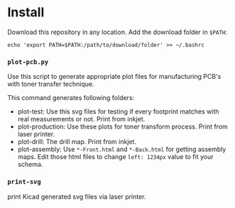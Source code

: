 # Install 

Download this repository in any location. Add the download folder in `$PATH`: 

```
echo 'export PATH=$PATH:/path/to/download/folder' >> ~/.bashrc  
```

### `plot-pcb.py`

Use this script to generate appropriate plot files for manufacturing PCB's with toner transfer technique. 

This command generates following folders: 

* plot-test: Use this svg files for testing if every footprint matches with real measurements or not. Print from inkjet. 
* plot-production: Use these plots for toner transform process. Print from laser printer. 
* plot-drill: The drill map. Print from inkjet. 
* plot-assembly: Use `*-Front.html` and `*-Back.html` for getting assembly maps. Edit those html files to change `left: 1234px` value to fit your schema. 



### `print-svg`

print Kicad generated svg files via laser printer. 

